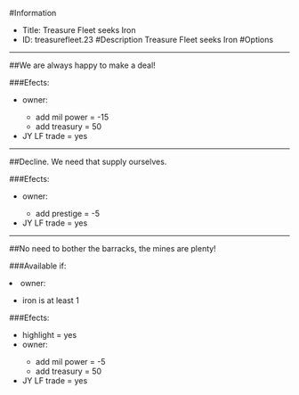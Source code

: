 #Information
 - Title: Treasure Fleet seeks Iron
 - ID: treasurefleet.23
#Description
Treasure Fleet seeks Iron
#Options

___
##We are always happy to make a deal!

###Efects:<ul><li>owner:</li><ul><li>add mil power = -15</li><li>add treasury = 50</li></ul><li>JY LF trade = yes</li></ul>

___
##Decline. We need that supply ourselves.

###Efects:<ul><li>owner:</li><ul><li>add prestige = -5</li></ul><li>JY LF trade = yes</li></ul>

___
##No need to bother the barracks, the mines are plenty!

###Available if:
<li>owner:</li><ul><li>iron is at least 1</li></ul>

###Efects:<ul><li>highlight = yes</li><li>owner:</li><ul><li>add mil power = -5</li><li>add treasury = 50</li></ul><li>JY LF trade = yes</li></ul>
